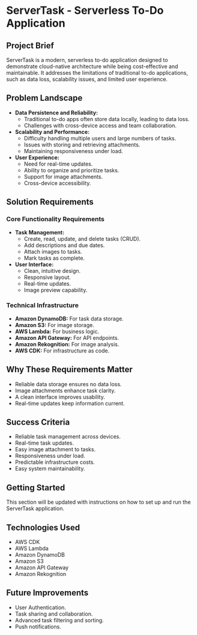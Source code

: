 # ServerTask - Serverless To-Do Application

## Project Brief

ServerTask is a modern, serverless to-do application designed to demonstrate cloud-native architecture while being cost-effective and maintainable. It addresses the limitations of traditional to-do applications, such as data loss, scalability issues, and limited user experience.

## Problem Landscape

* **Data Persistence and Reliability:**
    * Traditional to-do apps often store data locally, leading to data loss.
    * Challenges with cross-device access and team collaboration.
* **Scalability and Performance:**
    * Difficulty handling multiple users and large numbers of tasks.
    * Issues with storing and retrieving attachments.
    * Maintaining responsiveness under load.
* **User Experience:**
    * Need for real-time updates.
    * Ability to organize and prioritize tasks.
    * Support for image attachments.
    * Cross-device accessibility.

## Solution Requirements

### Core Functionality Requirements

* **Task Management:**
    * Create, read, update, and delete tasks (CRUD).
    * Add descriptions and due dates.
    * Attach images to tasks.
    * Mark tasks as complete.
* **User Interface:**
    * Clean, intuitive design.
    * Responsive layout.
    * Real-time updates.
    * Image preview capability.

### Technical Infrastructure

* **Amazon DynamoDB:** For task data storage.
* **Amazon S3:** For image storage.
* **AWS Lambda:** For business logic.
* **Amazon API Gateway:** For API endpoints.
* **Amazon Rekognition:** For image analysis.
* **AWS CDK:** For infrastructure as code.

## Why These Requirements Matter

* Reliable data storage ensures no data loss.
* Image attachments enhance task clarity.
* A clean interface improves usability.
* Real-time updates keep information current.

## Success Criteria

* Reliable task management across devices.
* Real-time task updates.
* Easy image attachment to tasks.
* Responsiveness under load.
* Predictable infrastructure costs.
* Easy system maintainability.

## Getting Started

This section will be updated with instructions on how to set up and run the ServerTask application.

## Technologies Used

* AWS CDK
* AWS Lambda
* Amazon DynamoDB
* Amazon S3
* Amazon API Gateway
* Amazon Rekognition

## Future Improvements

* User Authentication.
* Task sharing and collaboration.
* Advanced task filtering and sorting.
* Push notifications.